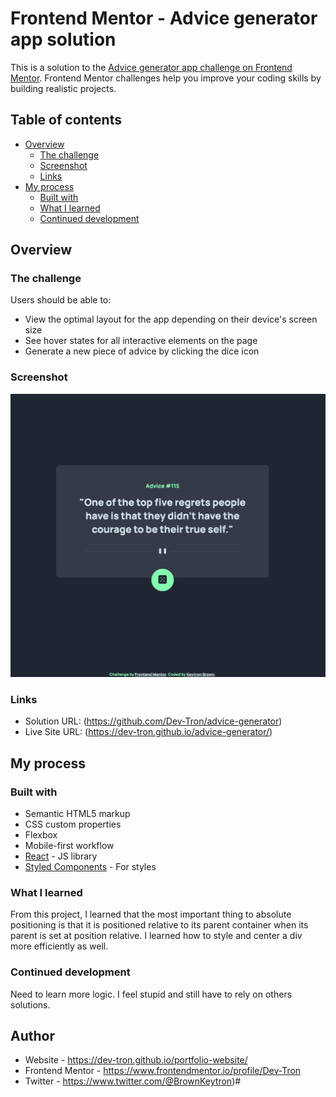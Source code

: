 # Frontend Mentor - Advice generator app solution

This is a solution to the [Advice generator app challenge on Frontend Mentor](https://www.frontendmentor.io/challenges/advice-generator-app-QdUG-13db). Frontend Mentor challenges help you improve your coding skills by building realistic projects.

## Table of contents

- [Overview](#overview)
  - [The challenge](#the-challenge)
  - [Screenshot](#screenshot)
  - [Links](#links)
- [My process](#my-process)
  - [Built with](#built-with)
  - [What I learned](#what-i-learned)
  - [Continued development](#continued-development)

## Overview

### The challenge

Users should be able to:

- View the optimal layout for the app depending on their device's screen size
- See hover states for all interactive elements on the page
- Generate a new piece of advice by clicking the dice icon

### Screenshot

![](https://github.com/Dev-Tron/advice-generator/blob/main/design/Screen%20Shot%202022-05-27%20at%2010.55.38%20AM.png?raw=true)

### Links

- Solution URL: (https://github.com/Dev-Tron/advice-generator)
- Live Site URL: (https://dev-tron.github.io/advice-generator/)

## My process

### Built with

- Semantic HTML5 markup
- CSS custom properties
- Flexbox
- Mobile-first workflow
- [React](https://reactjs.org/) - JS library
- [Styled Components](https://styled-components.com/) - For styles

### What I learned

From this project, I learned that the most important thing to absolute positioning is that it is positioned relative to its parent container when its parent is set at position relative. I learned how to style and center a div more efficiently as well.

### Continued development

Need to learn more logic. I feel stupid and still have to rely on others solutions.

## Author

- Website - https://dev-tron.github.io/portfolio-website/
- Frontend Mentor - https://www.frontendmentor.io/profile/Dev-Tron
- Twitter - https://www.twitter.com/@BrownKeytron)#
